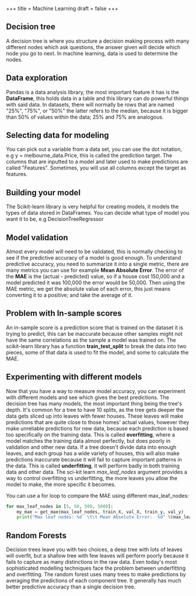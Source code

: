 +++
title = Machine Learning
draft = false
+++
## Decision tree
A decision tree is where you structure a decision making process with many different nodes which ask questions, the answer given will decide which node you go to next. In machine learning, data is used to determine the nodes.

## Data exploration
Pandas is a data analysis library, the most important feature it has is the **DataFrame**, this holds data in a table and this library can do powerful things with said data.
In datasets, there will normally be rows that are named "25%", "75%", or "50%" the latter refers to the median, because it is bigger than 50% of values within the data;  25% and 75% are analogous.

## Selecting data for modeling
You can pick out a variable from a data set, you can use the dot notation, e.g y = melbourne_data.Price, this is called the prediction target.
The columns that are inputted to a model and later used to make predictions are called "Features". Sometimes, you will use all columns except the target as features.

## Building your model
The Scikit-learn library is very helpful for creating models, it models the types of data stored in DataFrames.
You can decide what type of model you want it to be, e.g DecisionTreeRegressor

## Model validation
Almost every model will need to be validated, this is normally checking to see if the predictive accuracy of a model is good enough.
To understand predictive accuracy, you need to summarize it into a single metric, there are many metrics you can use for example **Mean Absolute Error**.
The error of the **MAE** is the (actual - predicted) value, so if a house cost 150,000 and a model predicted it was 100,000 the error would be 50,000. Then using the MAE metric, we get the absolute value of each error, this just means converting it to a positive; and take the average of it.

## Problem with In-sample scores
An in-sample score is a prediction score that is trained on the dataset it is trying to predict, this can be inaccurate because other samples might not have the same correlations as the sample a model was trained on.
The scikit-learn library has a function **train_test_split** to break the data into two pieces, some of that data is used to fit the model, and some to calculate the MAE.

## Experimenting with different models
Now that you have a way to measure model accuracy, you can experiment with different models and see which gives the best predictions. The decision tree has many models, the most important thing being the tree's depth. It's common for a tree to have 10 splits, as the tree gets deeper the data gets sliced up into leaves with fewer houses. These leaves will make predictions that are quite close to those homes' actual values, however they make unreliable predictions for new data, because each prediction is based too specifically on the training data. This is called **overfitting**, where a model matches the training data almost perfectly, but does poorly in validation and other new data. If a tree doesn't divide data into enough leaves, and each group has a wide variety of houses, this will also make predictions inaccurate because it will fail to capture important patterns in the data. This is called **underfitting**, it will perform badly in both training data and other data.
The sci-kit learn *max_leaf_nodes* argument provides a way to control overfitting vs underfitting, the more leaves you allow the model to make, the more specific it becomes.

You can use a for loop to compare the MAE using different max_leaf_nodes:
```Python
for max_leaf_nodes in [5, 50, 500, 5000]:
    my_mae = get_mae(max_leaf_nodes, train_X, val_X, train_y, val_y)
    print("Max leaf nodes: %d  \t\t Mean Absolute Error:  %d" %(max_leaf_nodes, my_mae))
```

## Random Forests
Decision trees leave you with two choices, a deep tree with lots of leaves will overfit, but a shallow tree with few leaves will perform poorly because it fails to capture as many distinctions in the raw data.
Even today's most sophisticated modelling techniques face the problem between underfitting and overfitting.
The random forest uses many trees to make predictions by averaging the predictions of each component tree. It generally has much better predictive accuracy than a single decision tree. 